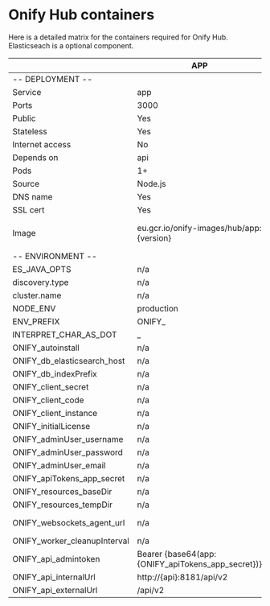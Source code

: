 # Onify Hub containers

Here is a detailed matrix for the containers required for Onify Hub. Elasticseach is a optional component.

|                                | APP                                                  | API                                      | WORKER                                   | AGENT-SERVER                                      | ELASTICSEARCH                                           |
| ------------------------------ | ---------------------------------------------------- | ---------------------------------------- | ---------------------------------------- | ------------------------------------------------- | ------------------------------------------------------- |
| \-- DEPLOYMENT --              |                                                      |                                          |                                          |                                                   |                                                         |
| Service                        | app                                                  | api                                      | worker                                   | agent-server                                      | elasticsearch                                           |
| Ports                          | 3000                                                 | 8181                                     | n/a                                      | 8080                                              | 9200                                                    |
| Public                         | Yes                                                  | Optional                                 | n/a                                      | Yes                                               | No                                                      |
| Stateless                      | Yes                                                  | Yes                                      | Yes                                      | Yes                                               | No                                                      |
| Internet access                | No                                                   | Yes                                      | Yes                                      | No                                                | No                                                      |
| Depends on                     | api                                                  | elasticearch, agent-server               | elasticearch, agent-server               | n/a                                               | n/a                                                     |
| Pods                           | 1+                                                   | 1+                                       | 1+                                       | 1                                                 | 1                                                       |
| Source                         | Node.js                                              | Node.js                                  | Node.js                                  | Golang                                            | Java                                                    |
| DNS name                       | Yes                                                  | Optional                                 | No                                       | Yes                                               | No                                                      |
| SSL cert                       | Yes                                                  | Optional                                 | n/a                                      | Yes                                               | n/a                                                     |
| Image                          | eu.gcr.io/onify-images/hub/app:{version}             | eu.gcr.io/onify-images/hub/api:{version} | eu.gcr.io/onify-images/hub/api:{version} | eu.gcr.io/onify-images/hub/agent-server:{version} | docker.elastic.co/elasticsearch/elasticsearch:{version} |
| \-- ENVIRONMENT --             |                                                      |                                          |                                          |                                                   |                                                         |
| ES\_JAVA\_OPTS                 | n/a                                                  | n/a                                      | n/a                                      | n/a                                               | \-Xms1g -Xmx1g                                          |
| discovery.type                 | n/a                                                  | n/a                                      | n/a                                      | n/a                                               | single-node                                             |
| cluster.name                   | n/a                                                  | n/a                                      | n/a                                      | n/a                                               | onify                                                   |
| NODE\_ENV                      | production                                           | production                               | production                               | n/a                                               | n/a                                                     |
| ENV\_PREFIX                    | ONIFY\_                                              | ONIFY\_                                  | ONIFY\_                                  | n/a                                               | n/a                                                     |
| INTERPRET\_CHAR\_AS\_DOT       | \_                                                   | \_                                       | \_                                       | n/a                                               | n/a                                                     |
| ONIFY\_autoinstall             | n/a                                                  | TRUE                                     | TRUE                                     | n/a                                               | n/a                                                     |
| ONIFY\_db\_elasticsearch\_host | n/a                                                  | http://{elasticsearch}:9200              | http://{elasticsearch}:9200              | n/a                                               | n/a                                                     |
| ONIFY\_db\_indexPrefix         | n/a                                                  | onify                                    | onify                                    | n/a                                               | n/a                                                     |
| ONIFY\_client\_secret          | n/a                                                  | \*\*\*                                   | \*\*\*                                   | n/a                                               | n/a                                                     |
| ONIFY\_client\_code            | n/a                                                  | {CLIENT CODE}                            | {CLIENT CODE}                            | n/a                                               | n/a                                                     |
| ONIFY\_client\_instance        | n/a                                                  | {INSTANCE CODE}                          | {INSTANCE CODE}                          | n/a                                               | n/a                                                     |
| ONIFY\_initialLicense          | n/a                                                  | {LICENSE}                                | {LICENSE}                                | n/a                                               | n/a                                                     |
| ONIFY\_adminUser\_username     | n/a                                                  | admin                                    | admin                                    | n/a                                               | n/a                                                     |
| ONIFY\_adminUser\_password     | n/a                                                  | \*\*\*                                   | \*\*\*                                   | n/a                                               | n/a                                                     |
| ONIFY\_adminUser\_email        | n/a                                                  | noreply@onify.co                         | noreply@onify.co                         | n/a                                               | n/a                                                     |
| ONIFY\_apiTokens\_app\_secret  | n/a                                                  | \*\*\*                                   | \*\*\*                                   | n/a                                               | n/a                                                     |
| ONIFY\_resources\_baseDir      | n/a                                                  | ./data/resources                         | ./data/resources                         | n/a                                               | n/a                                                     |
| ONIFY\_resources\_tempDir      | n/a                                                  | ./data/storage                           | ./data/storage                           | n/a                                               | n/a                                                     |
| ONIFY\_websockets\_agent\_url  | n/a                                                  | ws://{agent-server}:8080/hub             | ws://{agent-server}:8080/hub             | n/a                                               | n/a                                                     |
| ONIFY\_worker\_cleanupInterval | n/a                                                  | n/a                                      | 30                                       | n/a                                               | n/a                                                     |
| ONIFY\_api\_admintoken         | Bearer {base64(app:{ONIFY\_apiTokens\_app\_secret})} | n/a                                      | n/a                                      | n/a                                               | n/a                                                     |
| ONIFY\_api\_internalUrl        | http://{api}:8181/api/v2                             | n/a                                      | n/a                                      | n/a                                               | n/a                                                     |
| ONIFY\_api\_externalUrl        | /api/v2                                              | n/a                                      | n/a                                      | n/a                                               | n/a                                                     |
